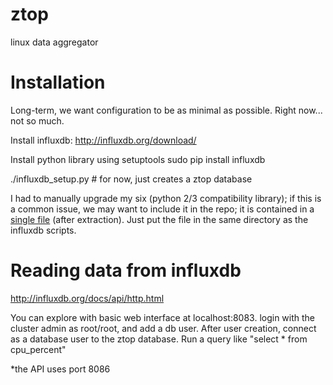 ztop
====

linux data aggregator


Installation
===========

Long-term, we want configuration to be as minimal as possible. Right
now... not so much.

Install influxdb:
http://influxdb.org/download/

Install python library using setuptools
sudo pip install influxdb

./influxdb_setup.py # for now, just creates a ztop database

I had to manually upgrade my six (python 2/3 compatibility library);
if this is a common issue, we may want to include it in the repo; it
is contained in a [single file](https://pypi.python.org/pypi/six/)
(after extraction). Just put the file in the same directory as the
influxdb scripts.


Reading data from influxdb
==========================
http://influxdb.org/docs/api/http.html

You can explore with basic web interface at
localhost:8083. login with the cluster admin as root/root, and add a
db user. After user creation, connect as a database user to the ztop
database. Run a query like "select * from cpu_percent"

*the API uses port 8086
